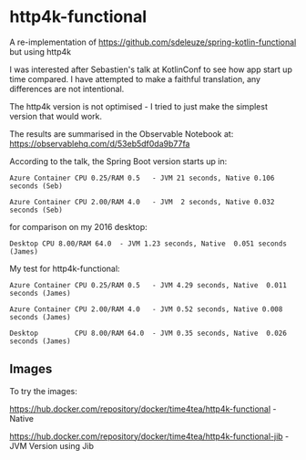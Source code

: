 
# http4k-functional

A re-implementation of https://github.com/sdeleuze/spring-kotlin-functional but using http4k

I was interested after Sebastien's talk at KotlinConf to see how app start up time compared. I have attempted to
make a faithful translation, any differences are not intentional.

The http4k version is not optimised - I tried to just make the simplest version that would work.

The results are summarised in the Observable Notebook at: https://observablehq.com/d/53eb5df0da9b77fa

According to the talk, the Spring Boot version starts up in:

`Azure Container CPU 0.25/RAM 0.5   - JVM 21 seconds, Native 0.106 seconds (Seb)`

`Azure Container CPU 2.00/RAM 4.0   - JVM  2 seconds, Native 0.032 seconds (Seb)`

for comparison on my 2016 desktop:

`Desktop CPU 8.00/RAM 64.0  - JVM 1.23 seconds, Native  0.051 seconds (James)`

My test for http4k-functional:

`Azure Container CPU 0.25/RAM 0.5   - JVM 4.29 seconds, Native  0.011 seconds (James)`

`Azure Container CPU 2.00/RAM 4.0   - JVM 0.52 seconds, Native 0.008 seconds (James)`

`Desktop         CPU 8.00/RAM 64.0  - JVM 0.35 seconds, Native  0.026 seconds (James)`



## Images

To try the images:

https://hub.docker.com/repository/docker/time4tea/http4k-functional - Native

https://hub.docker.com/repository/docker/time4tea/http4k-functional-jib - JVM Version using Jib



